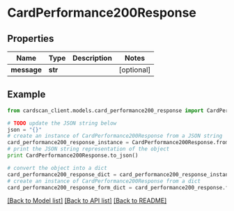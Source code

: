 # CardPerformance200Response


## Properties
Name | Type | Description | Notes
------------ | ------------- | ------------- | -------------
**message** | **str** |  | [optional] 

## Example

```python
from cardscan_client.models.card_performance200_response import CardPerformance200Response

# TODO update the JSON string below
json = "{}"
# create an instance of CardPerformance200Response from a JSON string
card_performance200_response_instance = CardPerformance200Response.from_json(json)
# print the JSON string representation of the object
print CardPerformance200Response.to_json()

# convert the object into a dict
card_performance200_response_dict = card_performance200_response_instance.to_dict()
# create an instance of CardPerformance200Response from a dict
card_performance200_response_form_dict = card_performance200_response.from_dict(card_performance200_response_dict)
```
[[Back to Model list]](../README.md#documentation-for-models) [[Back to API list]](../README.md#documentation-for-api-endpoints) [[Back to README]](../README.md)


